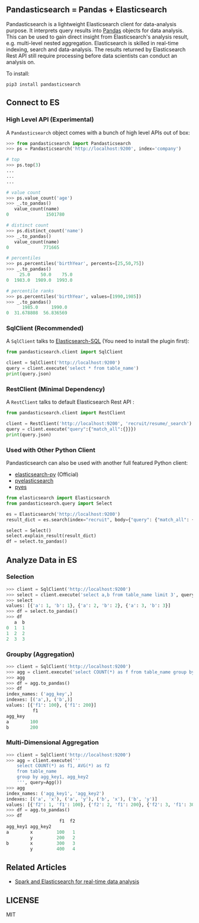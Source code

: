## Pandasticsearch = Pandas + Elasticsearch

Pandasticsearch is a lightweight Elasticsearch client for data-analysis purpose. It interprets query results into
 [Pandas](http://pandas.pydata.org) objects for data analysis. This can be used to gain direct insight
  from Elasticsearch's analysis result, e.g. multi-level nested aggregation. Elasticsearch is skilled 
  in real-time indexing, search and data-analysis. The results returned by Elasticsearch Rest API still
  require processing before data scientists can conduct an analysis on. 

To install:

```
pip3 install pandasticsearch
```

## Connect to ES

### High Level API (Experimental)

A `Pandasticsearch` object comes with a bunch of high level APIs out of box:

```python
>>> from pandasticsearch import Pandasticsearch
>>> ps = Pandasticsearch('http://localhost:9200', index='company')

# top
>>> ps.top(3)
...
... 
...

# value count
>>> ps.value_count('age')
>>> _.to_pandas()
   value_count(name)
0              1501780

# distinct count 
>>> ps.distinct_count('name')
>>> _.to_pandas()
   value_count(name)
0             771665

# percentiles
>>> ps.percentiles('birthYear', percents=[25,50,75])
>>> _.to_pandas()
     25.0    50.0    75.0
0  1983.0  1989.0  1993.0

# percentile ranks
>>> ps.percentiles('birthYear', values=[1990,1985])
>>> _.to_pandas()
      1985.0     1990.0
0  31.678808  56.836569
```

### SqlClient (Recommended)

A `SqlClient` talks to [Elasticsearch-SQL](https://github.com/NLPchina/elasticsearch-sql) (You need to install the plugin first):

```python
from pandasticsearch.client import SqlClient

client = SqlClient('http://localhost:9200')
query = client.execute('select * from table_name')
print(query.json)
```

### RestClient (Minimal Dependency)

A `RestClient` talks to default Elasticsearch Rest API :

```python
from pandasticsearch.client import RestClient

client = RestClient('http://localhost:9200', 'recruit/resume/_search')
query = client.execute("query":{"match_all":{}}})
print(query.json)
```

### Used with Other Python Client

Pandasticsearch can also be used with another full featured Python client:

* [elasticsearch-py](https://github.com/elastic/elasticsearch-py) (Official)
* [pyelasticsearch](https://github.com/pyelasticsearch/pyelasticsearch)
* [pyes](https://github.com/aparo/pyes)

```python
from elasticsearch import Elasticsearch
from pandasticsearch.query import Select

es = Elasticsearch('http://localhost:9200')
result_dict = es.search(index="recruit", body={"query": {"match_all": {}}})

select = Select()
select.explain_result(result_dict)
df = select.to_pandas()
```

## Analyze Data in ES

### Selection

```python
>>> client = SqlClient('http://localhost:9200')
>>> select = client.execute('select a,b from table_name limit 3', query=Select())
>>> select
values: [{'a': 1, 'b': 1}, {'a': 2, 'b': 2}, {'a': 3, 'b': 3}]
>>> df = select.to_pandas()
>>> df
   a  b
0  1  1
1  2  2
2  3  3
```

### Groupby (Aggregation)

```python
>>> client = SqlClient('http://localhost:9200')
>>> agg = client.execute('select COUNT(*) as f from table_name group by agg_key', query=Agg())
>>> agg
>>> df = agg.to_pandas()
>>> df
index_names: ('agg_key',)
indexes: [('a',), ('b',)]
values: [{'f1': 100}, {'f1': 200}]
          f1
agg_key
a        100
b        200
```

### Multi-Dimensional Aggregation

```python
>>> client = SqlClient('http://localhost:9200')
>>> agg = client.execute('''
    select COUNT(*) as f1, AVG(*) as f2
    from table_name
    group by agg_key1, agg_key2
    ''', query=Agg())
>>> agg
index_names: ('agg_key1', 'agg_key2')
indexes: [('a', 'x'), ('a', 'y'), ('b', 'x'), ('b', 'y')]
values: [{'f2': 1, 'f1': 100}, {'f2': 2, 'f1': 200}, {'f2': 3, 'f1': 300}, {'f2': 4, 'f1': 400}]
>>> df = agg.to_pandas()
>>> df
                    f1  f2
agg_key1 agg_key2
a        x         100   1
         y         200   2
b        x         300   3
         y         400   4
```

## Related Articles

* [Spark and Elasticsearch for real-time data analysis](https://spark-summit.org/2015-east/wp-content/uploads/2015/03/SSE15-35-Leau.pdf)


## LICENSE
 
MIT
